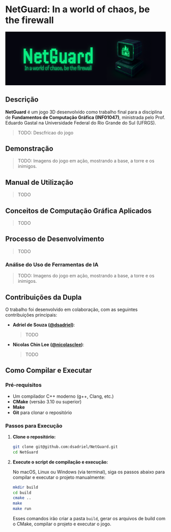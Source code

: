# NetGuard: In a world of chaos, be the firewall

![Header](.github/header.png)

## Descrição

**NetGuard** é um jogo 3D desenvolvido como trabalho final para a disciplina de **Fundamentos de Computação Gráfica (INF01047)**, ministrada pelo Prof. Eduardo Gastal na Universidade Federal do Rio Grande do Sul (UFRGS).

> TODO: Descfricao do jogo

## Demonstração

> TODO: Imagens do jogo em ação, mostrando a base, a torre e os inimigos.

## Manual de Utilização

> TODO


## Conceitos de Computação Gráfica Aplicados


> TODO

## Processo de Desenvolvimento

> TODO

### Análise do Uso de Ferramentas de IA

> TODO: Imagens do jogo em ação, mostrando a base, a torre e os inimigos.

## Contribuições da Dupla

O trabalho foi desenvolvido em colaboração, com as seguintes contribuições principais:

- **Adriel de Souza ([@dsadriel](https://github.com/dsadriel))**: 
    > TODO
- **Nicolas Chin Lee ([@nicolasclee](https://github.com/nicolasclee))**:
    > TODO


## Como Compilar e Executar

### Pré-requisitos

  * Um compilador C++ moderno (g++, Clang, etc.)
  * **CMake** (versão 3.10 ou superior)
  * **Make**
  * **Git** para clonar o repositório

### Passos para Execução

1.  **Clone o repositório:**

    ```bash
    git clone git@github.com:dsadriel/NetGuard.git
    cd NetGuard
    ```

2.  **Execute o script de compilação e execução:**

    No macOS, Linux ou Windows (via terminal), siga os passos abaixo para compilar e executar o projeto manualmente:

    ```bash
    mkdir build
    cd build
    cmake ..
    make
    make run
    ```
    
    Esses comandos irão criar a pasta `build`, gerar os arquivos de build com o CMake, compilar o projeto e executar o jogo.
